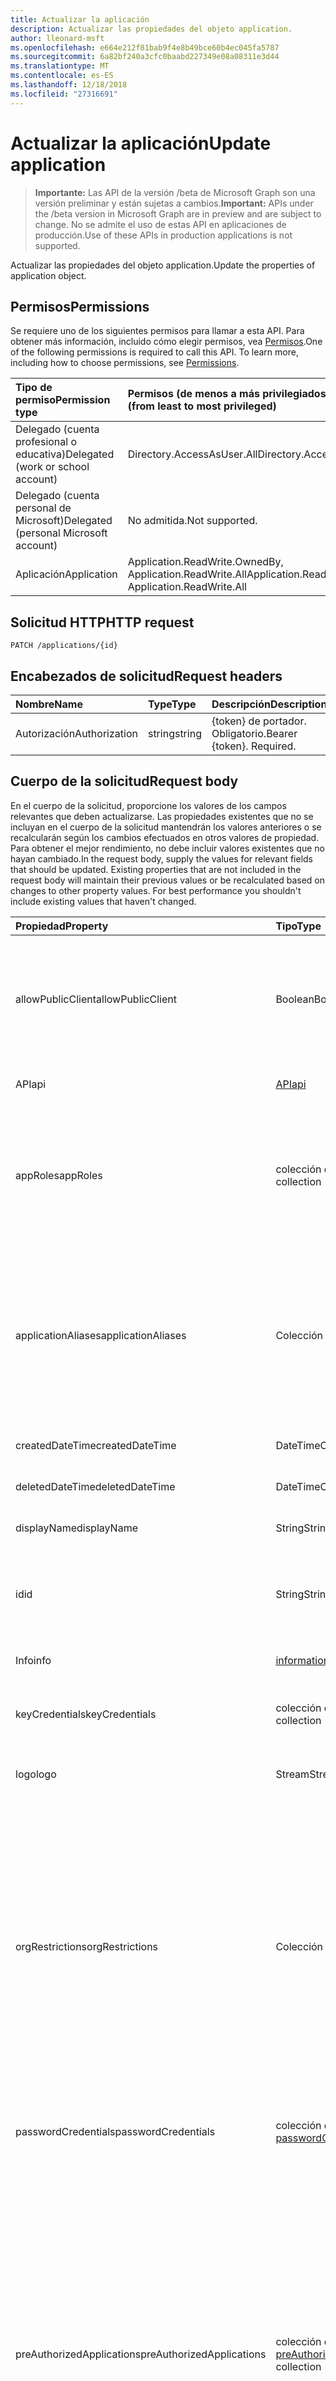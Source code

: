 ```yaml
---
title: Actualizar la aplicación
description: Actualizar las propiedades del objeto application.
author: lleonard-msft
ms.openlocfilehash: e664e212f81bab9f4e8b49bce60b4ec045fa5787
ms.sourcegitcommit: 6a82bf240a3cfc0baabd227349e08a08311e3d44
ms.translationtype: MT
ms.contentlocale: es-ES
ms.lasthandoff: 12/18/2018
ms.locfileid: "27316691"
---
```

# <a name="update-application"></a><span data-ttu-id="d8da3-103">Actualizar la aplicación</span><span class="sxs-lookup"><span data-stu-id="d8da3-103">Update application</span></span>

> <span data-ttu-id="d8da3-104">**Importante:** Las API de la versión /beta de Microsoft Graph son una versión preliminar y están sujetas a cambios.</span><span class="sxs-lookup"><span data-stu-id="d8da3-104">**Important:** APIs under the /beta version in Microsoft Graph are in preview and are subject to change.</span></span> <span data-ttu-id="d8da3-105">No se admite el uso de estas API en aplicaciones de producción.</span><span class="sxs-lookup"><span data-stu-id="d8da3-105">Use of these APIs in production applications is not supported.</span></span>

<span data-ttu-id="d8da3-106">Actualizar las propiedades del objeto application.</span><span class="sxs-lookup"><span data-stu-id="d8da3-106">Update the properties of application object.</span></span>
## <a name="permissions"></a><span data-ttu-id="d8da3-107">Permisos</span><span class="sxs-lookup"><span data-stu-id="d8da3-107">Permissions</span></span>
<span data-ttu-id="d8da3-p102">Se requiere uno de los siguientes permisos para llamar a esta API. Para obtener más información, incluido cómo elegir permisos, vea [Permisos](/graph/permissions-reference).</span><span class="sxs-lookup"><span data-stu-id="d8da3-p102">One of the following permissions is required to call this API. To learn more, including how to choose permissions, see [Permissions](/graph/permissions-reference).</span></span>


|<span data-ttu-id="d8da3-110">Tipo de permiso</span><span class="sxs-lookup"><span data-stu-id="d8da3-110">Permission type</span></span>      | <span data-ttu-id="d8da3-111">Permisos (de menos a más privilegiados)</span><span class="sxs-lookup"><span data-stu-id="d8da3-111">Permissions (from least to most privileged)</span></span>              |
|:--------------------|:---------------------------------------------------------|
|<span data-ttu-id="d8da3-112">Delegado (cuenta profesional o educativa)</span><span class="sxs-lookup"><span data-stu-id="d8da3-112">Delegated (work or school account)</span></span> |  <span data-ttu-id="d8da3-113">Directory.AccessAsUser.All</span><span class="sxs-lookup"><span data-stu-id="d8da3-113">Directory.AccessAsUser.All</span></span>    |
|<span data-ttu-id="d8da3-114">Delegado (cuenta personal de Microsoft)</span><span class="sxs-lookup"><span data-stu-id="d8da3-114">Delegated (personal Microsoft account)</span></span> | <span data-ttu-id="d8da3-115">No admitida.</span><span class="sxs-lookup"><span data-stu-id="d8da3-115">Not supported.</span></span>    |
|<span data-ttu-id="d8da3-116">Aplicación</span><span class="sxs-lookup"><span data-stu-id="d8da3-116">Application</span></span> | <span data-ttu-id="d8da3-117">Application.ReadWrite.OwnedBy, Application.ReadWrite.All</span><span class="sxs-lookup"><span data-stu-id="d8da3-117">Application.ReadWrite.OwnedBy, Application.ReadWrite.All</span></span> |

## <a name="http-request"></a><span data-ttu-id="d8da3-118">Solicitud HTTP</span><span class="sxs-lookup"><span data-stu-id="d8da3-118">HTTP request</span></span>
<!-- { "blockType": "ignored" } -->
```http
PATCH /applications/{id}
```
## <a name="request-headers"></a><span data-ttu-id="d8da3-119">Encabezados de solicitud</span><span class="sxs-lookup"><span data-stu-id="d8da3-119">Request headers</span></span>
| <span data-ttu-id="d8da3-120">Nombre</span><span class="sxs-lookup"><span data-stu-id="d8da3-120">Name</span></span>       | <span data-ttu-id="d8da3-121">Type</span><span class="sxs-lookup"><span data-stu-id="d8da3-121">Type</span></span> | <span data-ttu-id="d8da3-122">Descripción</span><span class="sxs-lookup"><span data-stu-id="d8da3-122">Description</span></span>|
|:-----------|:------|:----------|
| <span data-ttu-id="d8da3-123">Autorización</span><span class="sxs-lookup"><span data-stu-id="d8da3-123">Authorization</span></span>  | <span data-ttu-id="d8da3-124">string</span><span class="sxs-lookup"><span data-stu-id="d8da3-124">string</span></span>  | <span data-ttu-id="d8da3-p103">{token} de portador. Obligatorio.</span><span class="sxs-lookup"><span data-stu-id="d8da3-p103">Bearer {token}. Required.</span></span>  |

## <a name="request-body"></a><span data-ttu-id="d8da3-127">Cuerpo de la solicitud</span><span class="sxs-lookup"><span data-stu-id="d8da3-127">Request body</span></span>
<span data-ttu-id="d8da3-p104">En el cuerpo de la solicitud, proporcione los valores de los campos relevantes que deben actualizarse. Las propiedades existentes que no se incluyan en el cuerpo de la solicitud mantendrán los valores anteriores o se recalcularán según los cambios efectuados en otros valores de propiedad. Para obtener el mejor rendimiento, no debe incluir valores existentes que no hayan cambiado.</span><span class="sxs-lookup"><span data-stu-id="d8da3-p104">In the request body, supply the values for relevant fields that should be updated. Existing properties that are not included in the request body will maintain their previous values or be recalculated based on changes to other property values. For best performance you shouldn't include existing values that haven't changed.</span></span>

| <span data-ttu-id="d8da3-131">Propiedad</span><span class="sxs-lookup"><span data-stu-id="d8da3-131">Property</span></span>     | <span data-ttu-id="d8da3-132">Tipo</span><span class="sxs-lookup"><span data-stu-id="d8da3-132">Type</span></span>   |<span data-ttu-id="d8da3-133">Descripción</span><span class="sxs-lookup"><span data-stu-id="d8da3-133">Description</span></span>|
|:---------------|:--------|:----------|
|<span data-ttu-id="d8da3-134">allowPublicClient</span><span class="sxs-lookup"><span data-stu-id="d8da3-134">allowPublicClient</span></span>|<span data-ttu-id="d8da3-135">Boolean</span><span class="sxs-lookup"><span data-stu-id="d8da3-135">Boolean</span></span>| <span data-ttu-id="d8da3-136">Especifica si la aplicación puede actuar como un cliente público.</span><span class="sxs-lookup"><span data-stu-id="d8da3-136">Specifies if the application can act as a public client.</span></span> <span data-ttu-id="d8da3-137">Por ejemplo, una aplicación instalada que se ejecutan en un dispositivo móvil.</span><span class="sxs-lookup"><span data-stu-id="d8da3-137">For example,  an installed application running on a mobile device.</span></span> <span data-ttu-id="d8da3-138">El valor predeterminado es *false*.</span><span class="sxs-lookup"><span data-stu-id="d8da3-138">Default value is *false*.</span></span> |
|<span data-ttu-id="d8da3-139">API</span><span class="sxs-lookup"><span data-stu-id="d8da3-139">api</span></span>|[<span data-ttu-id="d8da3-140">API</span><span class="sxs-lookup"><span data-stu-id="d8da3-140">api</span></span>](../resources/api.md)| <span data-ttu-id="d8da3-141">Especifica la configuración para una aplicación de API.</span><span class="sxs-lookup"><span data-stu-id="d8da3-141">Specifies settings for an API application.</span></span> |
|<span data-ttu-id="d8da3-142">appRoles</span><span class="sxs-lookup"><span data-stu-id="d8da3-142">appRoles</span></span>|<span data-ttu-id="d8da3-143">colección de [función de aplicación](../resources/approle.md)</span><span class="sxs-lookup"><span data-stu-id="d8da3-143">[appRole](../resources/approle.md) collection</span></span>|<span data-ttu-id="d8da3-144">La colección de funciones de aplicación que se puede declarar una aplicación.</span><span class="sxs-lookup"><span data-stu-id="d8da3-144">The collection of application roles that an application may declare.</span></span> <span data-ttu-id="d8da3-145">Estos roles pueden asignarse a usuarios, grupos o entidades de seguridad del servicio.</span><span class="sxs-lookup"><span data-stu-id="d8da3-145">These roles can be assigned to users, groups, or service principals.</span></span> <span data-ttu-id="d8da3-146">No admite valores NULL.</span><span class="sxs-lookup"><span data-stu-id="d8da3-146">Not nullable.</span></span>|
|<span data-ttu-id="d8da3-147">applicationAliases</span><span class="sxs-lookup"><span data-stu-id="d8da3-147">applicationAliases</span></span>|<span data-ttu-id="d8da3-148">Colección String</span><span class="sxs-lookup"><span data-stu-id="d8da3-148">String collection</span></span>| <span data-ttu-id="d8da3-149">El URI que identifica la aplicación.</span><span class="sxs-lookup"><span data-stu-id="d8da3-149">The URIs that identify the application.</span></span> <span data-ttu-id="d8da3-150">Para obtener más información, vea [objetos de la aplicación y los objetos a principales de servicio](https://azure.microsoft.com/documentation/articles/active-directory-application-objects/).</span><span class="sxs-lookup"><span data-stu-id="d8da3-150">For more information see, [Application Objects and Service Principal Objects](https://azure.microsoft.com/documentation/articles/active-directory-application-objects/).</span></span> <span data-ttu-id="d8da3-151">El operador *any* es necesario para las expresiones de filtro en las propiedades multivalor.</span><span class="sxs-lookup"><span data-stu-id="d8da3-151">The *any* operator is required for filter expressions on multi-valued properties.</span></span> <span data-ttu-id="d8da3-152">No admite valores NULL.</span><span class="sxs-lookup"><span data-stu-id="d8da3-152">Not nullable.</span></span> |
|<span data-ttu-id="d8da3-153">createdDateTime</span><span class="sxs-lookup"><span data-stu-id="d8da3-153">createdDateTime</span></span>|<span data-ttu-id="d8da3-154">DateTimeOffset</span><span class="sxs-lookup"><span data-stu-id="d8da3-154">DateTimeOffset</span></span>| <span data-ttu-id="d8da3-155">La fecha y la hora que se registró la aplicación.</span><span class="sxs-lookup"><span data-stu-id="d8da3-155">The date and time the application was registered.</span></span> |
|<span data-ttu-id="d8da3-156">deletedDateTime</span><span class="sxs-lookup"><span data-stu-id="d8da3-156">deletedDateTime</span></span>|<span data-ttu-id="d8da3-157">DateTimeOffset</span><span class="sxs-lookup"><span data-stu-id="d8da3-157">DateTimeOffset</span></span>| <span data-ttu-id="d8da3-158">La fecha y la hora que se ha eliminado la aplicación.</span><span class="sxs-lookup"><span data-stu-id="d8da3-158">The date and time the application was deleted.</span></span> |
|<span data-ttu-id="d8da3-159">displayName</span><span class="sxs-lookup"><span data-stu-id="d8da3-159">displayName</span></span>|<span data-ttu-id="d8da3-160">String</span><span class="sxs-lookup"><span data-stu-id="d8da3-160">String</span></span>|<span data-ttu-id="d8da3-161">El nombre para mostrar para la aplicación.</span><span class="sxs-lookup"><span data-stu-id="d8da3-161">The display name for the application.</span></span> |
|<span data-ttu-id="d8da3-162">id</span><span class="sxs-lookup"><span data-stu-id="d8da3-162">id</span></span>|<span data-ttu-id="d8da3-163">String</span><span class="sxs-lookup"><span data-stu-id="d8da3-163">String</span></span>|<span data-ttu-id="d8da3-164">El identificador único para la aplicación.</span><span class="sxs-lookup"><span data-stu-id="d8da3-164">The unique identifier for the application.</span></span> <span data-ttu-id="d8da3-165">Heredado de [directoryObject](../resources/directoryobject.md).</span><span class="sxs-lookup"><span data-stu-id="d8da3-165">Inherited from [directoryObject](../resources/directoryobject.md).</span></span> <span data-ttu-id="d8da3-166">Clave.</span><span class="sxs-lookup"><span data-stu-id="d8da3-166">Key.</span></span> <span data-ttu-id="d8da3-167">No admite valores NULL.</span><span class="sxs-lookup"><span data-stu-id="d8da3-167">Not nullable.</span></span> <span data-ttu-id="d8da3-168">Solo lectura.</span><span class="sxs-lookup"><span data-stu-id="d8da3-168">Read-only.</span></span> |
|<span data-ttu-id="d8da3-169">Info</span><span class="sxs-lookup"><span data-stu-id="d8da3-169">info</span></span>|[<span data-ttu-id="d8da3-170">informationalUrl</span><span class="sxs-lookup"><span data-stu-id="d8da3-170">informationalUrl</span></span>](../resources/informationalurl.md)| <span data-ttu-id="d8da3-171">Información de perfil básico de la aplicación.</span><span class="sxs-lookup"><span data-stu-id="d8da3-171">Basic profile information of the application.</span></span> | <span data-ttu-id="d8da3-172">Especifica la configuración para los clientes instalados como dispositivos de escritorio o portátiles.</span><span class="sxs-lookup"><span data-stu-id="d8da3-172">Specifies settings for installed clients such as desktop or mobile devices.</span></span> |
|<span data-ttu-id="d8da3-173">keyCredentials</span><span class="sxs-lookup"><span data-stu-id="d8da3-173">keyCredentials</span></span>|<span data-ttu-id="d8da3-174">colección de [keyCredential](../resources/keycredential.md)</span><span class="sxs-lookup"><span data-stu-id="d8da3-174">[keyCredential](../resources/keycredential.md) collection</span></span>|<span data-ttu-id="d8da3-175">La colección de credenciales claves asociadas con la aplicación no acepta valores NULL.</span><span class="sxs-lookup"><span data-stu-id="d8da3-175">The collection of key credentials associated with the application Not nullable.</span></span> |
|<span data-ttu-id="d8da3-176">logo</span><span class="sxs-lookup"><span data-stu-id="d8da3-176">logo</span></span>|<span data-ttu-id="d8da3-177">Stream</span><span class="sxs-lookup"><span data-stu-id="d8da3-177">Stream</span></span>|<span data-ttu-id="d8da3-178">El logotipo principal para la aplicación.</span><span class="sxs-lookup"><span data-stu-id="d8da3-178">The main logo for the application.</span></span> <span data-ttu-id="d8da3-179">No admite valores NULL.</span><span class="sxs-lookup"><span data-stu-id="d8da3-179">Not nullable.</span></span> |
|<span data-ttu-id="d8da3-180">orgRestrictions</span><span class="sxs-lookup"><span data-stu-id="d8da3-180">orgRestrictions</span></span>|<span data-ttu-id="d8da3-181">Colección String</span><span class="sxs-lookup"><span data-stu-id="d8da3-181">String collection</span></span>| <span data-ttu-id="d8da3-182">El tenantIds organizativa a la que la aplicación está restringida.</span><span class="sxs-lookup"><span data-stu-id="d8da3-182">The organizational tenantIds to which the application is restricted.</span></span>  <span data-ttu-id="d8da3-183">Si la colección está vacía, la aplicación es varios inquilino (no restringido).</span><span class="sxs-lookup"><span data-stu-id="d8da3-183">If the collection is empty, the application is multi-tenant (not restricted).</span></span> <span data-ttu-id="d8da3-184">Si la colección contiene tenantIds, la aplicación está restringida a la tenantIds organizativa en la colección.</span><span class="sxs-lookup"><span data-stu-id="d8da3-184">If the collection contains tenantIds, the application is restricted to the organizational tenantIds in the collection.</span></span> <span data-ttu-id="d8da3-185">Especificación de otros inquilinos pero no el tenantId donde se registró la aplicación implica que el tenantId de la aplicación es indirectamente incluye.</span><span class="sxs-lookup"><span data-stu-id="d8da3-185">Specifying other tenants but not the tenantId where the application is registered implies that the application's own tenantId is indirectly included.</span></span> |
|<span data-ttu-id="d8da3-186">passwordCredentials</span><span class="sxs-lookup"><span data-stu-id="d8da3-186">passwordCredentials</span></span>|<span data-ttu-id="d8da3-187">colección de [passwordCredential](../resources/passwordcredential.md)</span><span class="sxs-lookup"><span data-stu-id="d8da3-187">[passwordCredential](../resources/passwordcredential.md) collection</span></span>|<span data-ttu-id="d8da3-188">La colección de credenciales de contraseña asociada con la aplicación.</span><span class="sxs-lookup"><span data-stu-id="d8da3-188">The collection of password credentials associated with the application.</span></span> <span data-ttu-id="d8da3-189">No admite valores NULL.</span><span class="sxs-lookup"><span data-stu-id="d8da3-189">Not nullable.</span></span>|
|<span data-ttu-id="d8da3-190">preAuthorizedApplications</span><span class="sxs-lookup"><span data-stu-id="d8da3-190">preAuthorizedApplications</span></span>|<span data-ttu-id="d8da3-191">colección de [preAuthorizedApplication](../resources/preauthorizedapplication.md)</span><span class="sxs-lookup"><span data-stu-id="d8da3-191">[preAuthorizedApplication](../resources/preauthorizedapplication.md) collection</span></span>| <span data-ttu-id="d8da3-192">Enumera las aplicaciones y los permisos solicitados para consentimiento implícito.</span><span class="sxs-lookup"><span data-stu-id="d8da3-192">Lists applications and requested permissions for implicit consent.</span></span> <span data-ttu-id="d8da3-193">Requiere un administrador que se ha proporcionado el consentimiento a la aplicación.</span><span class="sxs-lookup"><span data-stu-id="d8da3-193">Requires an admin to have provided consent to the application.</span></span> <span data-ttu-id="d8da3-194">preAuthorizedApplications no requieren el usuario da su consentimiento a los permisos solicitados.</span><span class="sxs-lookup"><span data-stu-id="d8da3-194">preAuthorizedApplications do not require the user to consent to the requested permissions.</span></span> <span data-ttu-id="d8da3-195">Los permisos enumerados en preAuthorizedApplications no requieren el consentimiento de usuario.</span><span class="sxs-lookup"><span data-stu-id="d8da3-195">Permissions listed in preAuthorizedApplications do not require user consent.</span></span> <span data-ttu-id="d8da3-196">Sin embargo, los permisos solicitados adicionales no aparece en preAuthorizedApplications requieren el consentimiento de usuario.</span><span class="sxs-lookup"><span data-stu-id="d8da3-196">However, any additional requested permissions not listed in preAuthorizedApplications require user consent.</span></span> |
|<span data-ttu-id="d8da3-197">requiredResourceAccess</span><span class="sxs-lookup"><span data-stu-id="d8da3-197">requiredResourceAccess</span></span>|<span data-ttu-id="d8da3-198">colección de [requiredResourceAccess](../resources/requiredresourceaccess.md)</span><span class="sxs-lookup"><span data-stu-id="d8da3-198">[requiredResourceAccess](../resources/requiredresourceaccess.md) collection</span></span>|<span data-ttu-id="d8da3-199">Especifica los recursos que esta aplicación requiere acceso a y el conjunto de ámbitos de OAuth de permisos y funciones de las aplicaciones que necesita en cada uno de esos recursos.</span><span class="sxs-lookup"><span data-stu-id="d8da3-199">Specifies resources that this application requires access to and the set of OAuth permission scopes and application roles that it needs under each of those resources.</span></span> <span data-ttu-id="d8da3-200">Esta configuración previa a la de acceso a los recursos necesarios unidades de la experiencia de consentimiento.</span><span class="sxs-lookup"><span data-stu-id="d8da3-200">This pre-configuration of required resource access drives the consent experience.</span></span> <span data-ttu-id="d8da3-201">No admite valores NULL.</span><span class="sxs-lookup"><span data-stu-id="d8da3-201">Not nullable.</span></span>|
|<span data-ttu-id="d8da3-202">de cierre</span><span class="sxs-lookup"><span data-stu-id="d8da3-202">tags</span></span>|<span data-ttu-id="d8da3-203">Colección String</span><span class="sxs-lookup"><span data-stu-id="d8da3-203">String collection</span></span>| <span data-ttu-id="d8da3-204">Cadenas personalizadas que se pueden usar para clasificar e identificar la aplicación.</span><span class="sxs-lookup"><span data-stu-id="d8da3-204">Custom strings that can be used to categorize and identify the application.</span></span> |
|<span data-ttu-id="d8da3-205">web</span><span class="sxs-lookup"><span data-stu-id="d8da3-205">web</span></span>|[<span data-ttu-id="d8da3-206">Web</span><span class="sxs-lookup"><span data-stu-id="d8da3-206">web</span></span>](../resources/web.md)| <span data-ttu-id="d8da3-207">Especifica la configuración para una aplicación web.</span><span class="sxs-lookup"><span data-stu-id="d8da3-207">Specifies settings for a web application.</span></span> |

## <a name="response"></a><span data-ttu-id="d8da3-208">Respuesta</span><span class="sxs-lookup"><span data-stu-id="d8da3-208">Response</span></span>

<span data-ttu-id="d8da3-209">Si tiene éxito, este método devuelve una `204 No Content` código de respuesta y no devuelve nada en el cuerpo de la respuesta.</span><span class="sxs-lookup"><span data-stu-id="d8da3-209">If successful, this method returns a `204 No Content` response code and does not return anything in the response body.</span></span>
## <a name="example"></a><span data-ttu-id="d8da3-210">Ejemplo</span><span class="sxs-lookup"><span data-stu-id="d8da3-210">Example</span></span>
##### <a name="request"></a><span data-ttu-id="d8da3-211">Solicitud</span><span class="sxs-lookup"><span data-stu-id="d8da3-211">Request</span></span>
<span data-ttu-id="d8da3-212">Aquí tiene un ejemplo de la solicitud.</span><span class="sxs-lookup"><span data-stu-id="d8da3-212">Here is an example of the request.</span></span>
<!-- {
  "blockType": "request",
  "name": "update_application"
}-->
```http
PATCH https://graph.microsoft.com/beta/applications/{id}
Content-type: application/json
Content-length: 72

{
  "allowPublicClient": false,
  "displayName": "New display name"
}
```
##### <a name="response"></a><span data-ttu-id="d8da3-213">Respuesta</span><span class="sxs-lookup"><span data-stu-id="d8da3-213">Response</span></span>
<span data-ttu-id="d8da3-214">Nota: Es posible que el objeto de respuesta que aparezca aquí esté truncado para abreviar.</span><span class="sxs-lookup"><span data-stu-id="d8da3-214">Note: The response object shown here may be truncated for brevity.</span></span> 
<!-- {
  "blockType": "response",
  "truncated": true,
  "@odata.type": "microsoft.graph.application"
} -->
```http
HTTP/1.1 204 No Content
```

<!-- uuid: 8fcb5dbc-d5aa-4681-8e31-b001d5168d79
2015-10-25 14:57:30 UTC -->
<!-- {
  "type": "#page.annotation",
  "description": "Update application",
  "keywords": "",
  "section": "documentation",
  "tocPath": ""
}-->